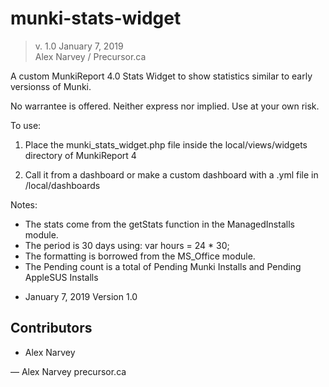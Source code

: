 # munki-stats-widget

> v. 1.0 
> January 7, 2019  
> Alex Narvey / Precursor.ca  


A custom MunkiReport 4.0 Stats Widget to show statistics similar to early versionss of Munki.

No warrantee is offered. Neither express nor implied. Use at your own risk.

To use:

1) Place the munki_stats_widget.php file inside the local/views/widgets directory of MunkiReport 4

2) Call it from a dashboard or make a custom dashboard with a .yml file in /local/dashboards

Notes:

- The stats come from the getStats function in the ManagedInstalls module.
- The period is 30 days using:
		var hours = 24 * 30;
- The formatting is borrowed from the MS_Office module.
- The Pending count is a total of Pending Munki Installs and Pending AppleSUS Installs

* January 7, 2019 Version 1.0 

## Contributors
* Alex Narvey

—
Alex Narvey
precursor.ca